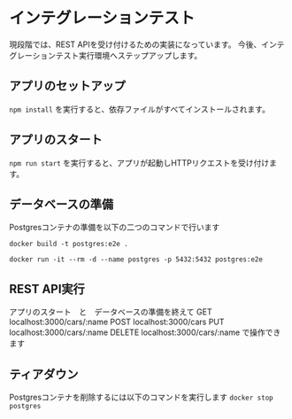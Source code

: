 # インテグレーションテスト
現段階では、REST APIを受け付けるための実装になっています。
今後、インテグレーションテスト実行環境へステップアップします。

## アプリのセットアップ
`npm install` を実行すると、依存ファイルがすべてインストールされます。

## アプリのスタート
`npm run start` を実行すると、アプリが起動しHTTPリクエストを受け付けます。

## データベースの準備
Postgresコンテナの準備を以下の二つのコマンドで行います

`docker build -t postgres:e2e .`

`docker run -it --rm -d --name postgres -p 5432:5432 postgres:e2e`

## REST API実行
アプリのスタート　と　データベースの準備を終えて
GET localhost:3000/cars/:name
POST localhost:3000/cars
PUT localhost:3000/cars/:name
DELETE localhost:3000/cars/:name
で操作できます

## ティアダウン
Postgresコンテナを削除するには以下のコマンドを実行します
`docker stop postgres`
